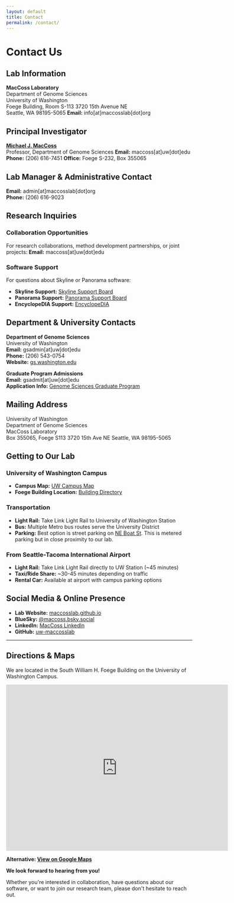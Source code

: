 ```yaml
---
layout: default
title: Contact
permalink: /contact/
---
```


# Contact Us

## Lab Information

**MacCoss Laboratory**  
Department of Genome Sciences  
University of Washington  
Foege Building, Room S-113 
3720 15th Avenue NE  
Seattle, WA 98195-5065
**Email:** info[at]maccosslab[dot]org

## Principal Investigator

[**Michael J. MacCoss**](maccoss.md)  
Professor, Department of Genome Sciences
**Email:** maccoss[at]uw[dot]edu  
**Phone:** (206) 616-7451 
**Office:** Foege S-232, Box 355065

## Lab Manager & Administrative Contact

**Email:** admin[at]maccosslab[dot]org  
**Phone:** (206) 616-9023

## Research Inquiries

### Collaboration Opportunities
For research collaborations, method development partnerships, or joint projects:
**Email:** maccoss[at]uw[dot]edu

### Software Support
For questions about Skyline or Panorama software:
- **Skyline Support:** [Skyline Support Board](https://skyline.ms/project/home/support/begin.view)
- **Panorama Support:** [Panorama Support Board](https://panoramaweb.org/home/support/project-begin.view)
- **EncyclopeDIA Support:** [EncyclopeDIA](https://bitbucket.org/searleb/encyclopedia/wiki/Home)


## Department & University Contacts

**Department of Genome Sciences**  
University of Washington  
**Email:** gsadmin[at]uw[dot]edu  
**Phone:** (206) 543-0754  
**Website:** [gs.washington.edu](https://www.gs.washington.edu)

**Graduate Program Admissions**  
**Email:** gsadmit[at]uw[dot]edu  
**Application Info:** [Genome Sciences Graduate Program](https://www.gs.washington.edu/academics/gradprogram/)

## Mailing Address

University of Washington  
Department of Genome Sciences  
MacCoss Laboratory  
Box 355065, Foege S113
3720 15th Ave NE
Seattle, WA 98195-5065

## Getting to Our Lab

### University of Washington Campus
- **Campus Map:** [UW Campus Map](https://www.washington.edu/maps/)
- **Foege Building Location:** [Building Directory](https://www.washington.edu/maps/?foege)

### Transportation
- **Light Rail:** Take Link Light Rail to University of Washington Station
- **Bus:** Multiple Metro bus routes serve the University District
- **Parking:** Best option is street parking on [NE Boat St](https://maps.app.goo.gl/mwKbXTnNSKTNNKaY6). This is metered parking but in close proximity to our lab.

### From Seattle-Tacoma International Airport
- **Light Rail:** Take Link Light Rail directly to UW Station (~45 minutes)
- **Taxi/Ride Share:** ~30-45 minutes depending on traffic
- **Rental Car:** Available at airport with campus parking options

## Social Media & Online Presence

- **Lab Website:** [maccosslab.github.io](https://maccosslab.github.io)
- **BlueSky:** [@maccoss.bsky.social](https://bsky.app/profile/maccoss.bsky.social)
- **LinkedIn:** [MacCoss LinkedIn](https://www.linkedin.com/in/maccoss/)
- **GitHub:** [uw-maccosslab](https://github.com/uw-maccosslab)

---

## Directions & Maps
We are located in the South William H. Foege Building on the University of Washington Campus.

<div class="contact-map">
  <iframe src="https://www.google.com/maps/embed?pb=!1m18!1m12!1m3!1d691.6058708731994!2d-122.31359327543521!3d47.65200265931735!2m3!1f0!2f0!3f0!3m2!1i1024!2i768!4f13.1!3m3!1m2!1s0x549014ede268fbed%3A0x2b7f118ebfa49ee4!2sGenome%20Sciences!5e0!3m2!1sen!2sus!4v1754182514773!5m2!1sen!2sus" width="600" height="450" style="border:0;" allowfullscreen loading="lazy"></iframe>
</div>

**Alternative: [View on Google Maps](https://maps.google.com/?q=Genome+Sciences,+University+of+Washington,+Seattle,+WA)**

**We look forward to hearing from you!**

Whether you're interested in collaboration, have questions about our software, or want to join our research team, please don't hesitate to reach out.